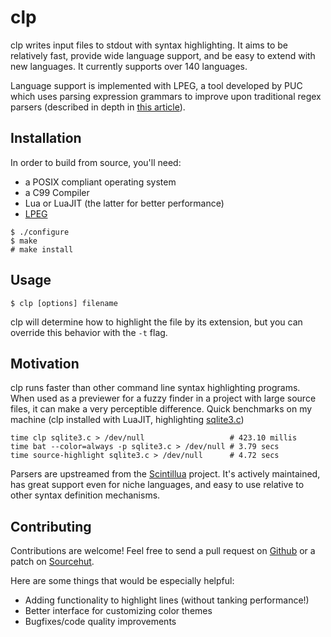 # clp

clp writes input files to stdout with syntax highlighting.
It aims to be relatively fast, provide wide language support, and be easy
to extend with new languages. It currently supports over 140 languages.

Language support is implemented with LPEG, a tool developed by PUC which uses
parsing expression grammars to improve upon traditional regex parsers
(described in depth in [this article](http://www.inf.puc-rio.br/~roberto/docs/peg.pdf)).

## Installation

In order to build from source, you'll need:

- a POSIX compliant operating system
- a C99 Compiler
- Lua or LuaJIT (the latter for better performance)
- [LPEG](http://www.inf.puc-rio.br/~roberto/lpeg/)
```
$ ./configure
$ make
# make install
```

## Usage

```
$ clp [options] filename
```

clp will determine how to highlight the file by its extension, but you can
override this behavior with the `-t` flag.

## Motivation

clp runs faster than other command line syntax highlighting programs. When used
as a previewer for a fuzzy finder in a project with large source files, it can
make a very perceptible difference. Quick benchmarks on my machine (clp
installed with LuaJIT, highlighting
[sqlite3.c](https://fossies.org/linux/sqlite/sqlite3.c))

```
time clp sqlite3.c > /dev/null                   # 423.10 millis
time bat --color=always -p sqlite3.c > /dev/null # 3.79 secs
time source-highlight sqlite3.c > /dev/null      # 4.72 secs
```

Parsers are upstreamed from the
[Scintillua](https://orbitalquark.github.io/scintillua/) project. It's actively
maintained, has great support even for niche languages, and easy to use
relative to other syntax definition mechanisms.

## Contributing

Contributions are welcome! Feel free to send a pull request on [Github](https://github.com/jpe90/clp)
or a patch on [Sourcehut](https://git.sr.ht/~eskin/clp).

Here are some things that would be especially helpful:

- Adding functionality to highlight lines (without tanking performance!)
- Better interface for customizing color themes
- Bugfixes/code quality improvements
